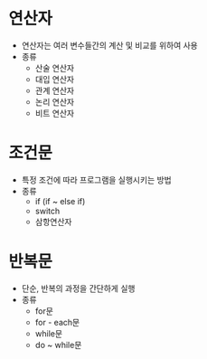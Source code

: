 # 연산자

- 연산자는 여러 변수들간의 계산 및 비교를 위하여 사용
- 종류
    - 산술 연산자
    - 대입 연산자
    - 관계 연산자
    - 논리 연산자
    - 비트 연산자

# 조건문

- 특정 조건에 따라 프로그램을 실행시키는 방법
- 종류
    - if (if ~ else if)
    - switch
    - 삼항연산자

# 반복문

- 단순, 반복의 과정을 간단하게 실행
- 종류
    - for문
    - for - each문
    - while문
    - do ~ while문

